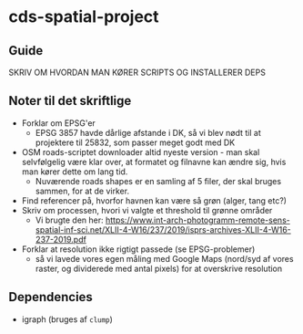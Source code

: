 # cds-spatial-project

## Guide
SKRIV OM HVORDAN MAN KØRER SCRIPTS OG INSTALLERER DEPS

## Noter til det skriftlige
- Forklar om EPSG'er
  - EPSG 3857 havde dårlige afstande i DK, så vi blev nødt til at projektere til 25832, som passer meget godt med DK
- OSM roads-scriptet downloader altid nyeste version - man skal selvfølgelig være klar over, at formatet og filnavne kan ændre sig, hvis man kører dette om lang tid.
  - Nuværende roads shapes er en samling af 5 filer, der skal bruges sammen, for at de virker.
- Find referencer på, hvorfor havnen kan være så grøn (alger, tang etc?)
- Skriv om processen, hvori vi valgte et threshold til grønne områder
  - Vi brugte den her: https://www.int-arch-photogramm-remote-sens-spatial-inf-sci.net/XLII-4-W16/237/2019/isprs-archives-XLII-4-W16-237-2019.pdf
- Forklar at resolution ikke rigtigt passede (se EPSG-problemer)
  - så vi lavede vores egen måling med Google Maps (nord/syd af vores raster, og dividerede med antal pixels) for at overskrive resolution
## Dependencies
- igraph (bruges af `clump`)